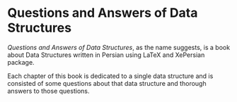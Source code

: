 Questions and Answers of Data Structures
========================================

*Questions and Answers of Data Structures*, as the name suggests, is a book about Data Structures written in Persian using LaTeX
and XePersian package. 

Each chapter of this book is dedicated to a single data structure and is consisted of some questions about that data structure
and thorough answers to those questions.
